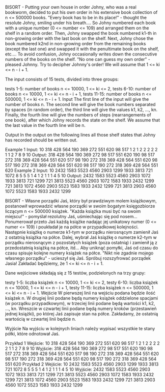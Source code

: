 BISORT - Putting your own house in order
Johny, who was a real bookworm, decided to put his own order in his extensive book collection of n <= 500000 books. "Every book has to be in its place!" - thought the resolute Johny, smiling under his breath....
So Johny numbered each book with a unique number (0 <= number <= 109) and arranged them on the shelf in a random order. Then, Johny swapped the book numbered k1-th in non-growing order with the last book on the shelf. Next, Johny chose the book numbered k2nd in non-growing order from the remaining books (except the last one) and swapped it with the penultimate book on the shelf, etc.... To avoid confusion, Johny occasionally writes down the consecutive numbers of the books on the shelf. "No one can guess my own order" - pleased Johnny. Try to decipher Johnny's order! We will assume that 1 <= ki <= n - i + 1.

The input consists of 15 tests, divided into three groups:

tests 1-5: number of books n <= 10000, 1 <= ki <= 2,
tests 6-10: number of books n <= 10000, 1 <= ki <= n - i + 1,
tests 11-15: number of books n <= 500000, 1 <= ki <= n - i + 1.
Input
The first line of the input will give the number of books n. The second line will give the book numbers separated by spaces (in random order), the third line will give the values k1, k2, ..., kn. Finally, the fourth line will give the numbers of steps (rearrangements of one book), after which Johny records the state on the shelf. We assume that the last value in the fourth line will be n.

Output
In the output on the following lines all those shelf states that Johny has recorded should be written out.

Example 1
Input:
10
318 428 564 190 369 272 551 620 98 517
1 2 1 2 2 2 2 2 1 1
2 7 8 9 10
Output:
318 428 564 190 369 272 98 517 551 620
190 98 517 272 318 369 428 564 551 620
517 98 190 272 318 369 428 564 551 620
98 517 190 272 318 369 428 564 551 620
98 517 190 272 318 369 428 564 551 620
Example 2
Input:
10
2432 1583 5523 4560 2903 1299 1933 3813 721 1072
8 5 5 5 1 4 1 2 1 1
1 4 5 10
Output:
2432 1583 5523 4560 2903 1072 1933 3813 721 1299
721 3813 5523 4560 2903 1072 1583 1933 2432 1299
721 3813 1072 4560 2903 5523 1583 1933 2432 1299
721 3813 2903 4560 1072 5523 1583 1933 2432 1299




BISORT - Własne porządki
Jaś, który był prawdziwym molem książkowym, postanowił wprowadzić własne porządki w swoim bogatym księgozbiorze liczącym n <= 500000 książek. "Każda książka musi być na swoim miejscu!" - pomyślał rezolutny Jaś, uśmiechając się pod nosem...
Ponumerował przeto Jaś każdą książke nadając jej unikatowy numer (0 <= numer <= 109) i poukładał je na półce w przypadkowej kolejności. Następnie książkę o numerze k1-tym w porządku nierosnącym zamienił Jaś z ostatnią książka na półce. Dalej, wybrał Jaś książkę o numerze k2-tym w porządku nierosnącym z pozostałych książek (poza ostatnią) i zamienił ją z przedostatnią książką na półce, itd... Aby uniknąć pomyłki, Jaś od czasu do czasu spisuje kolejne numery książek na półce. "Nikt nie zgadnie mojego własnego porządku" - ucieszył się Jaś. Spróbuj rozszyfrować porządek Jasia! Zakładać będziemy, że 1 <= ki <= n - i + 1.

Dane wejściowe składają się z 15 testów, podzielonych na trzy grupy:

testy 1-5: liczba książek n <= 10000, 1 <= ki <= 2,
testy 6-10: liczba książek n <= 10000, 1 <= ki <= n - i + 1,
testy 11-15: liczba książek n <= 500000, 1 <= ki <= n - i + 1.
Wejście
W pierwszej linii na wejściu podana będzie ilość książek n. W drugiej linii podane będą numery książek oddzielone spacjami (w porządku przypadkowym), w trzeciej linii podane będą wartości k1, k2, ..., kn. Wreszcie w czwartej linii podane będą numery kroków (przestawień jednej książki), po której Jaś zapisuje stan na półce. Zakładamy, że ostatnią wartością w czwartej linii będzie n.

Wyjście
Na wyjściu w kolejnych liniach należy wypisać wszystkie te stany półki, które odnotował Jaś.

Przykład 1
Wejście:
10
318 428 564 190 369 272 551 620 98 517
1 2 1 2 2 2 2 2 1 1
2 7 8 9 10
Wyjście:
318 428 564 190 369 272 98 517 551 620
190 98 517 272 318 369 428 564 551 620
517 98 190 272 318 369 428 564 551 620
98 517 190 272 318 369 428 564 551 620
98 517 190 272 318 369 428 564 551 620
Przykład 2
Wejście:
10
2432 1583 5523 4560 2903 1299 1933 3813 721 1072
8 5 5 5 1 4 1 2 1 1
1 4 5 10
Wyjście:
2432 1583 5523 4560 2903 1072 1933 3813 721 1299
721 3813 5523 4560 2903 1072 1583 1933 2432 1299
721 3813 1072 4560 2903 5523 1583 1933 2432 1299
721 3813 2903 4560 1072 5523 1583 1933 2432 1299